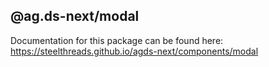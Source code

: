 ## @ag.ds-next/modal

Documentation for this package can be found here: https://steelthreads.github.io/agds-next/components/modal
